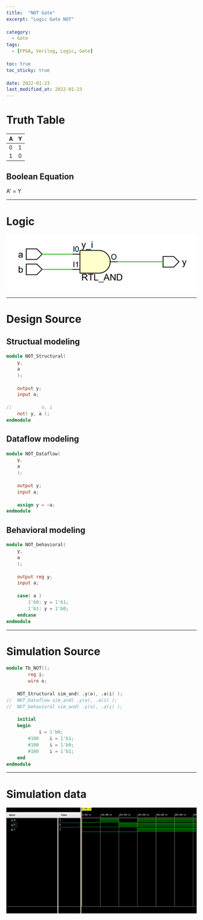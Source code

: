 ```yaml
---
title:  "NOT Gate"
excerpt: "Logic Gate NOT"

category:
  - Gate
tags:
  - [FPGA, Verilog, Logic, Gate]

toc: true
toc_sticky: true
 
date: 2022-01-23
last_modified_at: 2022-01-23
---
```


# Truth Table

|  A  |  Y  |
|-----|-----|
|  0  |  1  |
|  1  |  0  |

## Boolean Equation

A' = Y

---

# Logic

![NOT](/images/2022-01-23-AND_GATE/gate.png)

---

# Design Source

## Structual modeling

```verilog
module NOT_Structural(
	y,
	a
	);
     
	output y;
	input a;

//           o, i
	not( y, a );
endmodule
```

## Dataflow modeling

```verilog
module NOT_Dataflow(
	y,
	a
	);
     
	output y;
	input a;

	assign y = ~a;
endmodule
```

## Behavioral modeling

```verilog
module NOT_behavioral(
	y,
	a
	);
     
	output reg y;
	input a;

	case( a )
		1'b0: y = 1'b1;
		1'b1: y = 1'b0;
	endcase
endmodule
```
---

# Simulation Source

```verilog
module Tb_NOT();
     	reg i;
     	wire o;

	NOT_Structural sim_and( .y(o), .a(i) );
//	NOT_Dataflow sim_and( .y(o), .a(i) );
//	NOT_behavioral sim_and( .y(o), .a(i) );

	initial
	begin
			i = 1'b0;
		#100	i = 1'b1;
		#100 	i = 1'b0;
		#100 	i = 1'b1;
	end
endmodule
```
---

# Simulation data

![Tb_NOT](/images/2022-01-23-AND_GATE/tb.png)
